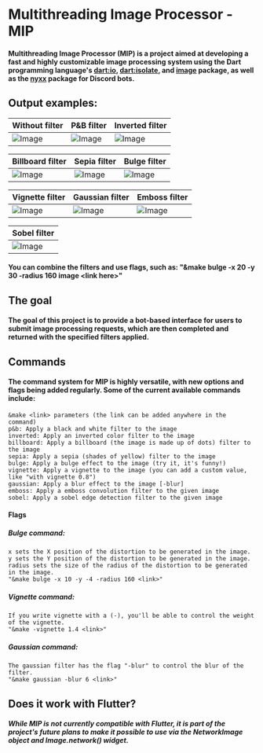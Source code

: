 # Multithreading Image Processor - MIP

#### Multithreading Image Processor (MIP) is a project aimed at developing a fast and highly customizable image processing system using the Dart programming language's [dart:io](https://api.dart.dev/stable/2.19.6/dart-io/dart-io-library.html), [dart:isolate](https://api.dart.dev/stable/2.19.6/dart-isolate/dart-isolate-library.html), and [image](https://pub.dev/packages/image) package, as well as the [nyxx](https://pub.dev/packages/nyxx) package for Discord bots.

## Output examples:

| Without filter | P&B filter | Inverted filter |
|---|---|---|
| ![Image](https://i.ibb.co/yyXqTfH/sem-filtro.jpg) | ![Image](https://i.ibb.co/hXXzLWM/p-b.png) | ![Image](https://i.ibb.co/tBvQyBG/inverted.png) |

| Billboard filter | Sepia filter | Bulge filter |
|---|---|---|
| ![Image](https://i.ibb.co/VH76hg5/billboard.png) | ![Image](https://i.ibb.co/JKVQxvq/sepia.png) | ![Image](https://i.ibb.co/QQnJH4Z/bulge.png) |

| Vignette filter | Gaussian filter | Emboss filter |
|---|---|---|
| ![Image](https://i.ibb.co/cX015vp/vignette.png) | ![Image](https://i.ibb.co/t3q6kKw/gaussian.png) | ![Image](https://i.ibb.co/tMDPbx8/emboss.png) |

| Sobel filter |
|---|
| ![Image](https://i.ibb.co/JjhKnX5/sobel.png) |

#### You can combine the filters and use flags, such as: "&make bulge -x 20 -y 30 -radius 160 image \<link here\>"

## The goal
#### The goal of this project is to provide a bot-based interface for users to submit image processing requests, which are then completed and returned with the specified filters applied.

## Commands
#### The command system for MIP is highly versatile, with new options and flags being added regularly. Some of the current available commands include:
    &make <link> parameters (the link can be added anywhere in the command)
    p&b: Apply a black and white filter to the image
    inverted: Apply an inverted color filter to the image
    billboard: Apply a billboard (the image is made up of dots) filter to the image
    sepia: Apply a sepia (shades of yellow) filter to the image
    bulge: Apply a bulge effect to the image (try it, it's funny!)
    vignette: Apply a vignette to the image (you can add a custom value, like "with vignette 0.8")
    gaussian: Apply a blur effect to the image [-blur]
    emboss: Apply a emboss convolution filter to the given image
    sobel: Apply a sobel edge detection filter to the given image

#### Flags
##### Bulge command:
    x sets the X position of the distortion to be generated in the image.
    y sets the Y position of the distortion to be generated in the image.
    radius sets the size of the radius of the distortion to be generated in the image.
    "&make bulge -x 10 -y -4 -radius 160 <link>"

##### Vignette command:
    If you write vignette with a (-), you'll be able to control the weight of the vignette.
    "&make -vignette 1.4 <link>"

##### Gaussian command:
    The gaussian filter has the flag "-blur" to control the blur of the filter.
    "&make gaussian -blur 6 <link>"
    

## Does it work with Flutter?

##### While MIP is not currently compatible with Flutter, it is part of the project's future plans to make it possible to use via the NetworkImage object and Image.network() widget.
